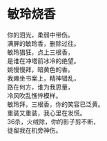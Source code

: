 # 敏玲烧香  
你的泪光，柔弱中带伤。  
满屏的敏玲香，删除过往。  
敏玲猖狂，点上三根香，  
是谁在冲塔前冰冷的绝望。  
姚慢慢拜，暗黄色的香。  
我瘫坐书案上，精神错乱，  
路在何方，谁为我思量，  
冷风吹乱憔悴模样。  
敏玲拜，三根香，你的笑容已泛黄。  
重装又重装，我心里在发慌。  
36杀，火绒除，你的影子剪不断，  
徒留我在机旁神伤。

